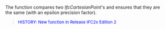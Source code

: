 ﻿The function compares two _IfcCartesianPoint_'s and ensures that they are the same (with an epsilon precision factor).

> <font color="#0000FF" size="-1">HISTORY: New function in Release IFC2x Edition 2</font>
>